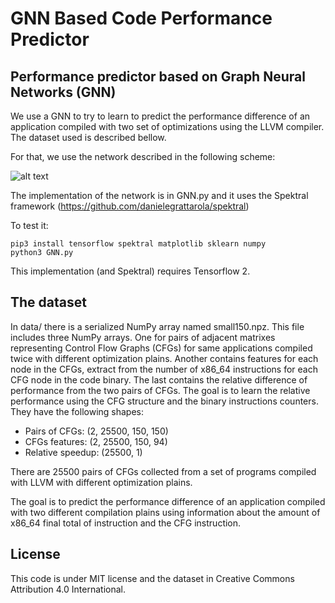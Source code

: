 # GNN Based Code Performance Predictor 

## Performance predictor based on Graph Neural Networks (GNN)

We use a GNN to try to learn to predict the performance difference of an application compiled with two set of optimizations using the LLVM compiler. The dataset used is described bellow. 

For that, we use the network described in the following scheme:

![alt text](https://github.com/vandersonmr/Code-Performance-Predictor/blob/master/figures/network.png)

The implementation of the network is in GNN.py and it uses the Spektral framework (https://github.com/danielegrattarola/spektral)

To test it:

```shell
pip3 install tensorflow spektral matplotlib sklearn numpy
python3 GNN.py
```

This implementation (and Spektral) requires Tensorflow 2.

## The dataset

In data/ there is a serialized NumPy array named small150.npz. This file includes three NumPy arrays. One for pairs of adjacent matrixes representing Control Flow Graphs (CFGs) for same applications compiled twice with different optimization plains. Another contains features for each node in the CFGs, extract from the number of x86_64 instructions for each CFG node in the code binary. The last contains the relative difference of performance from the two pairs of CFGs. The goal is to learn the relative performance using the CFG structure and the binary instructions counters. They have the following shapes:

* Pairs of CFGs: (2, 25500, 150, 150)
* CFGs features: (2, 25500, 150, 94)
* Relative speedup: (25500, 1)

There are 25500 pairs of CFGs collected from a set of programs compiled with LLVM with different optimization plains. 

The goal is to predict the performance difference of an application compiled with two different compilation plains using information about the amount of x86_64 final total of instruction and the CFG instruction. 


## License

This code is under MIT license and the dataset in Creative Commons Attribution 4.0 International.
